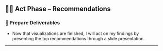 ## 👨‍💼 Act Phase – Recommendations

### 📃 Prepare Deliverables
- Now that visualizations are finished, I will act on my findings by presenting the top recommendations through a slide presentation.

---


